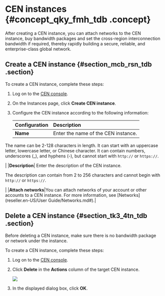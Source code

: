 # CEN instances {#concept_qky_fmh_tdb .concept}

After creating a CEN instance, you can attach networks to the CEN instance, buy bandwidth packages and set the cross-region interconnection bandwidth if required, thereby rapidly building a secure, reliable, and enterprise-class global network.

## Create a CEN instance {#section_mcb_rsn_tdb .section}

To create a CEN instance, complete these steps:

1.  Log on to the [CEN console](https://partners-intl.console.aliyun.com/#/cbn).
2.  On the Instances page, click **Create CEN instance**.
3.  Configure the CEN instance according to the following information:

    |Configuration|Description|
    |:------------|:----------|
    |**Name**| Enter the name of the CEN instance.

 The name can be 2-128 characters in length. It can start with an uppercase letter, lowercase letter, or Chinese character. It can contain numbers, underscores \(\_\), and hyphens \(-\), but cannot start with `http://` or `https://`.

 |
    |**Description**| Enter the description of the CEN instance.

 The description can contain from 2 to 256 characters and cannot begin with `http://` or `https://`.

 |
    |**Attach networks**|You can attach networks of your account or other accounts to a CEN instance. For more information, see [Networks](reseller.en-US/User Guide/Networks.md#).|


## Delete a CEN instance {#section_tk3_4tn_tdb .section}

Before deleting a CEN instance, make sure there is no bandwidth package or network under the instance.

To create a CEN instance, complete these steps:

1.  Log on to the [CEN console](https://partners-intl.console.aliyun.com/#/cbn).
2.  Click **Delete** in the **Actions** column of the target CEN instance.

    ![](http://static-aliyun-doc.oss-cn-hangzhou.aliyuncs.com/assets/img/3048/1549870098905_en-US.png)

3.  In the displayed dialog box, click **OK**.

